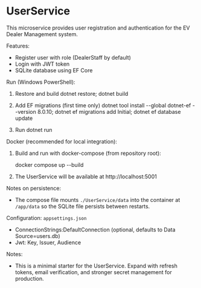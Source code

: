 # UserService

This microservice provides user registration and authentication for the EV Dealer Management system.

Features:
- Register user with role (DealerStaff by default)
- Login with JWT token
- SQLite database using EF Core

Run (Windows PowerShell):

1. Restore and build
   dotnet restore; dotnet build

2. Add EF migrations (first time only)
   dotnet tool install --global dotnet-ef --version 8.0.10; dotnet ef migrations add Initial; dotnet ef database update

3. Run
   dotnet run
   
Docker (recommended for local integration):

1. Build and run with docker-compose (from repository root):

   docker compose up --build

2. The UserService will be available at http://localhost:5001

Notes on persistence:
- The compose file mounts `./UserService/data` into the container at `/app/data` so the SQLite file persists between restarts.

Configuration: `appsettings.json`
- ConnectionStrings:DefaultConnection (optional, defaults to Data Source=users.db)
- Jwt: Key, Issuer, Audience

Notes:
- This is a minimal starter for the UserService. Expand with refresh tokens, email verification, and stronger secret management for production.
